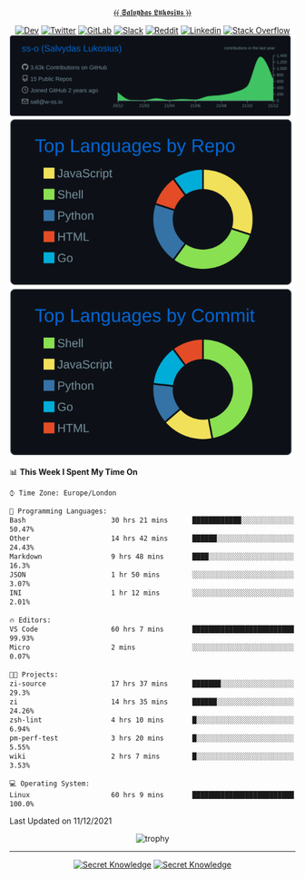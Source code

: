 <div align="center">
  
[⦑⦑ 𝕾𝖆𝖑𝖛𝖞𝖉𝖆𝖘 𝕷𝖚𝖐𝖔𝖘𝖎𝖚𝖘 ⦒⦒](https://git.io/JJwwg)
  
[![Dev](https://img.shields.io/badge/-DEV-222222?style=flat-square&logo=dev.to&logoColor=white&link=https://dev.to/sso/)](https://dev.to/sso/)
[![Twitter](https://img.shields.io/badge/-Twitter-222222?style=flat-square&logo=twitter&logoColor=white&link=https://twitter.com/salldc/)](https://twitter.com/salldc/)
[![GitLab](https://img.shields.io/badge/-GitLab-222222?style=flat-square&logo=GitLab&logoColor=white&link=https://gitlab.com/ss-o/)](https://gitlab.com/ss-o/)
[![Slack](https://img.shields.io/badge/-Slack-222222?style=flat-square&logo=Slack&logoColor=white&link=https://digital-teams.slack.com/)](https://digital-teams.slack.com/)
[![Reddit](https://img.shields.io/badge/-Reddit-222222?style=flat-square&logo=Reddit&logoColor=white&link=https://https://www.reddit.com/user/ss-o/)](https://www.reddit.com/user/ss-o/)
[![Linkedin](https://img.shields.io/badge/-LinkedIn-222222?style=flat-square&logo=Linkedin&logoColor=white&link=https://www.linkedin.com/in/digital-clouds/)](https://www.linkedin.com/in/digital-clouds/)
[![Stack Overflow](https://img.shields.io/badge/-Stack%20Overflow-222222?style=flat-square&logo=stack-overflow&logoColor=white&link=https://stackoverflow.com/users/13893752/salvydas-lukosius)](https://stackoverflow.com/users/13893752/salvydas-lukosius)
[![Proofile Details](https://raw.githubusercontent.com/ss-o/ss-o/main/profile-summary-card-output/github_dark/0-profile-details.svg)](https://github.com/vn7n24fzkq/github-profile-summary-cards)
[![Repo PerLanguage](https://raw.githubusercontent.com/ss-o/ss-o/main/profile-summary-card-output/github_dark/1-repos-per-language.svg)](https://github.com/vn7n24fzkq/github-profile-summary-cards) 
[![Commit per Language](https://raw.githubusercontent.com/ss-o/ss-o/main/profile-summary-card-output/github_dark/2-most-commit-language.svg)](https://github.com/vn7n24fzkq/github-profile-summary-cards)
  
</div>
  
<!--START_SECTION:waka-->
📊 **This Week I Spent My Time On** 

```text
⌚︎ Time Zone: Europe/London

💬 Programming Languages: 
Bash                     30 hrs 21 mins      ████████████░░░░░░░░░░░░░   50.47% 
Other                    14 hrs 42 mins      ██████░░░░░░░░░░░░░░░░░░░   24.43% 
Markdown                 9 hrs 48 mins       ████░░░░░░░░░░░░░░░░░░░░░   16.3% 
JSON                     1 hr 50 mins        ░░░░░░░░░░░░░░░░░░░░░░░░░   3.07% 
INI                      1 hr 12 mins        ░░░░░░░░░░░░░░░░░░░░░░░░░   2.01%

🔥 Editors: 
VS Code                  60 hrs 7 mins       █████████████████████████   99.93% 
Micro                    2 mins              ░░░░░░░░░░░░░░░░░░░░░░░░░   0.07%

🐱‍💻 Projects: 
zi-source                17 hrs 37 mins      ███████░░░░░░░░░░░░░░░░░░   29.3% 
zi                       14 hrs 35 mins      ██████░░░░░░░░░░░░░░░░░░░   24.26% 
zsh-lint                 4 hrs 10 mins       █░░░░░░░░░░░░░░░░░░░░░░░░   6.94% 
pm-perf-test             3 hrs 20 mins       █░░░░░░░░░░░░░░░░░░░░░░░░   5.55% 
wiki                     2 hrs 7 mins        █░░░░░░░░░░░░░░░░░░░░░░░░   3.53%

💻 Operating System: 
Linux                    60 hrs 9 mins       █████████████████████████   100.0%

```


 Last Updated on 11/12/2021
<!--END_SECTION:waka-->

<div align=center>
 
![trophy](https://github-profile-trophy.vercel.app/?username=ss-o&theme=darkhub&rank=SSS,SS,S,AAA,AA,A,B,C&no-frame=true)

---

[![Secret Knowledge](https://github-readme-stats.vercel.app/api/pin/?username=github&repo=government.github.com&card_width=150&theme=blue-green&layout=compact)](https://github.com/github/government.github.com)
[![Secret Knowledge](https://github-readme-stats.vercel.app/api/pin/?username=ss-o&repo=the-book-of-secret-knowledge&card_width=150&theme=blue-green&layout=compact)](https://github.com/ss-o/the-book-of-secret-knowledge)

</div>
